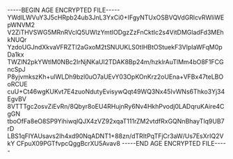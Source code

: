 -----BEGIN AGE ENCRYPTED FILE-----
YWdlLWVuY3J5cHRpb24ub3JnL3YxCi0+IFgyNTUxOSBVQVdGRlcvRWliWEpWNVM2
V2ZiTHVSWG5MRnRVclQ5UWlzYmtIODgzZzFnCktIc2s4VitDMGladFd3MEhkNUQr
YzdoUGJndXkvaVFRZTl2aGxoM2tSNUUKLS0tIHBtOStuekF3VlpIaWFqM0pDa1kx
TWZlN2pkYWtlM0NBc2IrNjNKaUl2TDAK8Bp24m/hzklrAuTlMm4bO8F1FCGncSpJ
P8yjvmkszKh+ulWLDh9bzl0uO7aUEvY03OpKOnKrz2oUEna+VFBx47teLBOoRCUE
cuU+Ct46wgKUKvt7E4zuoNdutyEvisywQqt49WQ3Nx45IvWNs6Thko3Yj34EgvBV
8VTTTgc2osvZiEvRn/8Qbyr8oEU4RHujnRy6Nv4HkhPvodj0LADqruKAire4CgGN
tboOfFa8eO8SP9YihiwqlQJX4zVZ92xqaT111rZM2vtdfRxGQNnBhayTlq9UB7rD
LBS1qFIYAUsavs2Ih4xd90NqADNT1+88zn/dTRItPqTFjCr3aW/Us7EsXrIQ2VkY
CFpuX09PGTfvpcQggBcrXU5Avav8
-----END AGE ENCRYPTED FILE-----
